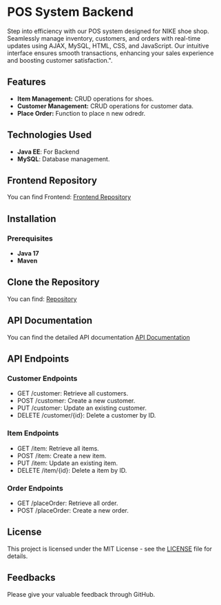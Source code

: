 # POS System Backend

Step into efficiency with our POS system designed for NIKE shoe shop. Seamlessly manage inventory, customers, and orders with real-time updates using AJAX, MySQL, HTML, CSS, and JavaScript. Our intuitive interface ensures smooth transactions, enhancing your sales experience and boosting customer satisfaction.".

## Features

- **Item Management:** CRUD operations for shoes.
- **Customer Management:** CRUD operations for customer data.
- **Place Order:** Function to place n new odredr.

## Technologies Used

- **Java EE**: For Backend
- **MySQL**: Database management.

## Frontend Repository

You can find Frontend: [Frontend Repository](https://github.com/SarasiNishala/POS-System-Frontend-JavaEE.git)

## Installation

### Prerequisites

- **Java 17**
- **Maven**

## Clone the Repository

You can find: [Repository](https://github.com/SarasiNishala/POS-System-Backend-JavaEE.git)

## API Documentation

You can find the detailed API documentation [API Documentation](
https://documenter.getpostman.com/view/36300739/2sA3s3GW2m)

<h2>API Endpoints</h2>
<h3>Customer Endpoints</h3>
<ul>
    <li>GET /customer: Retrieve all customers.</li>
    <li>POST /customer: Create a new customer.</li>
    <li>PUT /customer: Update an existing customer.</li>
    <li>DELETE /customer/{id}: Delete a customer by ID.</li>
</ul>

<h3>Item Endpoints</h3>
<ul>
    <li>GET /item: Retrieve all items.</li>
    <li>POST /item: Create a new item.</li>
    <li>PUT /item: Update an existing item.</li>
    <li>DELETE /item/{id}: Delete a item by ID.</li>
</ul>

<h3>Order Endpoints</h3>
<ul>
    <li>GET /placeOrder: Retrieve all order.</li>
    <li>POST /placeOrder: Create a new order.</li>
</ul>

## License

This project is licensed under the MIT License - see the [LICENSE](LICENCE) file for details.

## Feedbacks

Please give your valuable feedback through GitHub.
